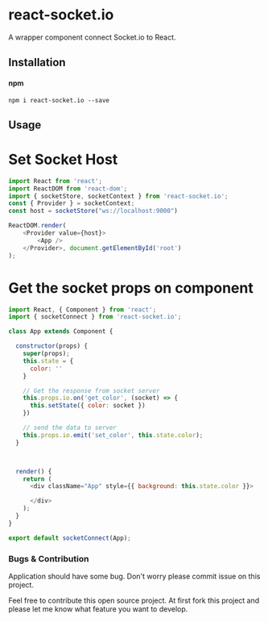 # react-socket.io

A wrapper component connect Socket.io to React.

## Installation

#### npm
`npm i react-socket.io --save`


## Usage

# Set Socket Host

```javascript
import React from 'react';
import ReactDOM from 'react-dom';
import { socketStore, socketContext } from 'react-socket.io';
const { Provider } = socketContext;
const host = socketStore("ws://localhost:9000")

ReactDOM.render(
    <Provider value={host}>
        <App />
    </Provider>, document.getElementById('root')
);
```

# Get the socket props on component

```javascript
import React, { Component } from 'react';
import { socketConnect } from 'react-socket.io';

class App extends Component {

  constructor(props) {
    super(props);
    this.state = {
      color: ''
    }

    // Get the response from socket server
    this.props.io.on('get_color', (socket) => {
      this.setState({ color: socket })
    })

    // send the data to server
    this.props.io.emit('set_color', this.state.color);
  }



  render() {
    return (
      <div className="App" style={{ background: this.state.color }}>

      </div>
    );
  }
}

export default socketConnect(App);
```



### Bugs & Contribution 

Application should have some bug. Don't worry please commit issue on this project.

Feel free to contribute this open source project. At first fork this project and please let me know what feature you want to develop. 